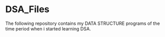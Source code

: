 # DSA_Files
The following repository contains my DATA STRUCTURE programs of the time period when i started learning DSA.
